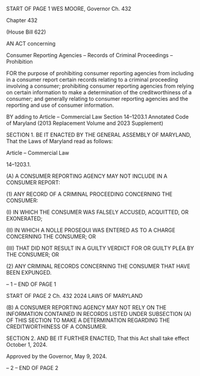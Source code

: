 START OF PAGE 1
WES MOORE, Governor Ch. 432

Chapter 432

(House Bill 622)

AN ACT concerning

Consumer Reporting Agencies – Records of Criminal Proceedings – Prohibition

FOR the purpose of prohibiting consumer reporting agencies from including in a consumer
report certain records relating to a criminal proceeding involving a consumer;
prohibiting consumer reporting agencies from relying on certain information to make
a determination of the creditworthiness of a consumer; and generally relating to
consumer reporting agencies and the reporting and use of consumer information.

BY adding to
Article – Commercial Law
Section 14–1203.1
Annotated Code of Maryland
(2013 Replacement Volume and 2023 Supplement)

SECTION 1. BE IT ENACTED BY THE GENERAL ASSEMBLY OF MARYLAND,
That the Laws of Maryland read as follows:

Article – Commercial Law

14–1203.1.

(A) A CONSUMER REPORTING AGENCY MAY NOT INCLUDE IN A CONSUMER
REPORT:

(1) ANY RECORD OF A CRIMINAL PROCEEDING CONCERNING THE
CONSUMER:

(I) IN WHICH THE CONSUMER WAS FALSELY ACCUSED,
ACQUITTED, OR EXONERATED;

(II) IN WHICH A NOLLE PROSEQUI WAS ENTERED AS TO A
CHARGE CONCERNING THE CONSUMER; OR

(III) THAT DID NOT RESULT IN A GUILTY VERDICT FOR OR
GUILTY PLEA BY THE CONSUMER; OR

(2) ANY CRIMINAL RECORDS CONCERNING THE CONSUMER THAT
HAVE BEEN EXPUNGED.

– 1 –
END OF PAGE 1

START OF PAGE 2
Ch. 432 2024 LAWS OF MARYLAND

(B) A CONSUMER REPORTING AGENCY MAY NOT RELY ON THE
INFORMATION CONTAINED IN RECORDS LISTED UNDER SUBSECTION (A) OF THIS
SECTION TO MAKE A DETERMINATION REGARDING THE CREDITWORTHINESS OF A
CONSUMER.

SECTION 2. AND BE IT FURTHER ENACTED, That this Act shall take effect
October 1, 2024.

Approved by the Governor, May 9, 2024.

– 2 –
END OF PAGE 2